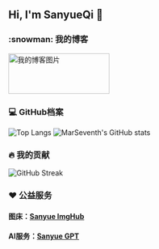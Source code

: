 ## Hi, I'm SanyueQi 👋
  <h3>:snowman: 我的博客</h3>
  <a href="https://sanyue.site">
    <img src="https://imgbed.sanyue.site/file/bc34f74d9f80e1a3a4b76.png" style="width: 200px; height: 80px;" alt="我的博客图片"/>
  </a>
  <h3>💻 GitHub档案</h3>
  <!-- https://github.com/anuraghazra/github-readme-stats -->

  ![Top Langs](https://github-readme-status.sanyue.site/api/top-langs/?username=MarSeventh&theme=dracula&locale=cn&border_radius=12)
  ![MarSeventh's GitHub stats](https://github-readme-status.sanyue.site/api?username=MarSeventh&theme=dracula&locale=cn&border_radius=12)
  <br/>

  <h3>🔥 我的贡献</h3>
  <!-- GitHub Readme Streak Stats - https://github.com/DenverCoder1/github-readme-streak-stats -->
  <p>
    <img src="https://github-readme-streak-stats-rho-lime.vercel.app?user=MarSeventh&theme=dark&border_radius=12&locale=zh_Hans&card_width=755" alt="GitHub Streak" /></a>
  </p>

  <h3>❤️ 公益服务</h3>
  <h4>图床：<a href="https://cfbed.1314883.xyz">Sanyue ImgHub</a></h4>
  <h4>AI服务：<a href="https://next.sanyue.site">Sanyue GPT</a></h4>

